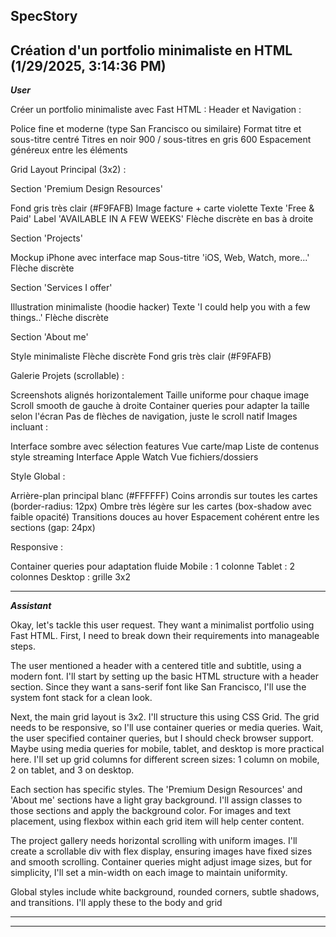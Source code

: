 ## SpecStory

## Création d'un portfolio minimaliste en HTML (1/29/2025, 3:14:36 PM)

_**User**_

Créer un portfolio minimaliste avec Fast HTML :
Header et Navigation :

Police fine et moderne (type San Francisco ou similaire)
Format titre et sous-titre centré
Titres en noir 900 / sous-titres en gris 600
Espacement généreux entre les éléments

Grid Layout Principal (3x2) :

Section 'Premium Design Resources'

Fond gris très clair (#F9FAFB)
Image facture + carte violette
Texte 'Free & Paid'
Label 'AVAILABLE IN A FEW WEEKS'
Flèche discrète en bas à droite


Section 'Projects'

Mockup iPhone avec interface map
Sous-titre 'iOS, Web, Watch, more...'
Flèche discrète


Section 'Services I offer'

Illustration minimaliste (hoodie hacker)
Texte 'I could help you with a few things..'
Flèche discrète


Section 'About me'

Style minimaliste
Flèche discrète
Fond gris très clair (#F9FAFB)



Galerie Projets (scrollable) :

Screenshots alignés horizontalement
Taille uniforme pour chaque image
Scroll smooth de gauche à droite
Container queries pour adapter la taille selon l'écran
Pas de flèches de navigation, juste le scroll natif
Images incluant :

Interface sombre avec sélection features
Vue carte/map
Liste de contenus style streaming
Interface Apple Watch
Vue fichiers/dossiers



Style Global :

Arrière-plan principal blanc (#FFFFFF)
Coins arrondis sur toutes les cartes (border-radius: 12px)
Ombre très légère sur les cartes (box-shadow avec faible opacité)
Transitions douces au hover
Espacement cohérent entre les sections (gap: 24px)

Responsive :

Container queries pour adaptation fluide
Mobile : 1 colonne
Tablet : 2 colonnes
Desktop : grille 3x2

---

_**Assistant**_

<think>
Okay, let's tackle this user request. They want a minimalist portfolio using Fast HTML. First, I need to break down their requirements into manageable steps.

The user mentioned a header with a centered title and subtitle, using a modern font. I'll start by setting up the basic HTML structure with a header section. Since they want a sans-serif font like San Francisco, I'll use the system font stack for a clean look.

Next, the main grid layout is 3x2. I'll structure this using CSS Grid. The grid needs to be responsive, so I'll use container queries or media queries. Wait, the user specified container queries, but I should check browser support. Maybe using media queries for mobile, tablet, and desktop is more practical here. I'll set up grid columns for different screen sizes: 1 column on mobile, 2 on tablet, and 3 on desktop.

Each section has specific styles. The 'Premium Design Resources' and 'About me' sections have a light gray background. I'll assign classes to those sections and apply the background color. For images and text placement, using flexbox within each grid item will help center content.

The project gallery needs horizontal scrolling with uniform images. I'll create a scrollable div with flex display, ensuring images have fixed sizes and smooth scrolling. Container queries might adjust image sizes, but for simplicity, I'll set a min-width on each image to maintain uniformity.

Global styles include white background, rounded corners, subtle shadows, and transitions. I'll apply these to the body and grid

---



---

